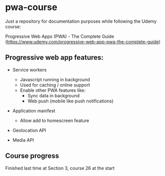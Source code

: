 # pwa-course
Just a repository for documentation purposes while following the Udemy course: 

Progressive Web Apps (PWA) - The Complete Guide (https://www.udemy.com/progressive-web-app-pwa-the-complete-guide)

## Progressive web app features:

- Service workers
    - Javascript running in background
    - Used for caching / online support
    - Enable other PWA features like:
        - Sync data in background
        - Web push (mobile like push notifications)
        
- Application manifest
    - Allow add to homescreen feature

- Geolocation API

- Media API

 

## Course progress

Finished last time at Section 3, course 26 at the start 